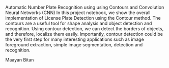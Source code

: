 Automatic Number Plate Recognition using using Contours and Convolution Neural Networks (CNN)
In this project notebook, we show the overall implementation of License Plate Detection using the Contour method.
The contours are a useful tool for shape analysis and object detection and recognition. Using contour detection, we can detect the borders of objects, and therefore, localize them easily. Importantly, contour detection could be the very first step for many interesting applications such as image foreground extraction, simple image segmentation, detection and recognition.

Maayan Bitan
